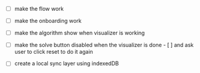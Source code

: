 - [ ] make the flow work
- [ ] make the onboarding work
- [ ] make the algorithm show when visualizer is working
- [ ] make the solve button disabled when the visualizer is done - [ ] and ask user to click reset to do it again

-[ ] create a local sync layer using indexedDB
